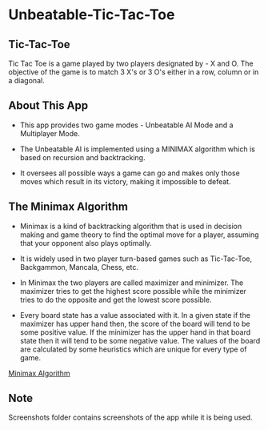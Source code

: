 # Unbeatable-Tic-Tac-Toe
## Tic-Tac-Toe
Tic Tac Toe is a game played by two players designated by - X and O. The objective of the game is to match 3 X's or 3 O's either in a row, column or in a diagonal.
## About This App
* This app provides two game modes - Unbeatable AI Mode and a Multiplayer Mode.
  
* The Unbeatable AI is implemented using a MINIMAX algorithm which is based on recursion and backtracking.
  
* It oversees all possible ways a game can go and makes only those moves which result in its victory, making it impossible to defeat.
## The Minimax Algorithm
* Minimax is a kind of backtracking algorithm that is used in decision making and game theory to find the optimal move for a player, assuming that your opponent also plays optimally.
  
* It is widely used in two player turn-based games such as Tic-Tac-Toe, Backgammon, Mancala, Chess, etc.
  
* In Minimax the two players are called maximizer and minimizer. The maximizer tries to get the highest score possible while the minimizer tries to do the opposite and get the lowest score possible.
  
* Every board state has a value associated with it. In a given state if the maximizer has upper hand then, the score of the board will tend to be some positive value. If the minimizer has the upper hand in that board state then it will tend to be some negative value. The values of the board are calculated by some heuristics which are unique for every type of game.

[Minimax Algorithm](https://www.geeksforgeeks.org/minimax-algorithm-in-game-theory-set-1-introduction/)
## Note
Screenshots folder contains screenshots of the app while it is being used.
